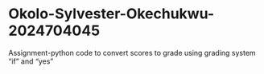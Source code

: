 # Okolo-Sylvester-Okechukwu-2024704045
Assignment-python code to convert scores to grade using grading system “if” and “yes”
